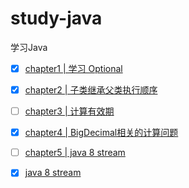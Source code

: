 # study-java

学习Java

- [x] [chapter1 | 学习 Optional](./src/main/java/com/fengwenyi/study_java/chapter1)

- [x] [chapter2 | 子类继承父类执行顺序](./src/main/java/com/fengwenyi/study_java/chapter2)

- [ ] [chapter3 | 计算有效期](./src/main/java/com/fengwenyi/study_java/chapter3)

- [x] [chapter4 | BigDecimal相关的计算问题](./src/main/java/com/fengwenyi/study_java/chapter4/StudyBigDecimal.java)

- [ ] [chapter5 | java 8 stream](./src/main/java/com/fengwenyi/study_java/chapter5)


- [x] [java 8 stream](./study-stream)
